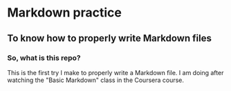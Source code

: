 # Markdown practice


## To know how to properly write Markdown files
### So, what is this repo?

This is the first try I make to properly write a 
Markdown file. I am doing after watching the "Basic
Markdown" class in the Coursera course. 